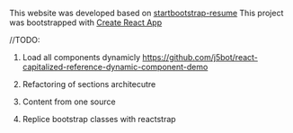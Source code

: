 This website was developed based on [startbootstrap-resume](https://github.com/BlackrockDigital/startbootstrap-resume)
This project was bootstrapped with [Create React App](https://github.com/facebookincubator/create-react-app)

//TODO:
1. Load all components dynamicly https://github.com/j5bot/react-capitalized-reference-dynamic-component-demo

2. Refactoring of sections architecutre
3. Content from one source
4. Replice bootstrap classes with reactstrap 
